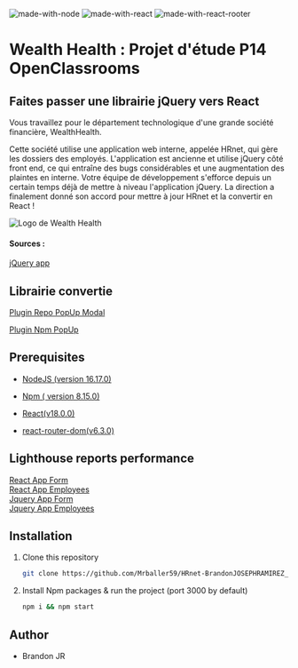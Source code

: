 ![made-with-node](https://img.shields.io/badge/Node.js-43853D?style=for-the-badge&logo=node.js&logoColor=white) ![made-with-react](https://img.shields.io/badge/React-20232A?style=for-the-badge&logo=react&logoColor=61DAFB) ![made-with-react-rooter](https://img.shields.io/badge/React_Router-CA4245?style=for-the-badge&logo=react-router&logoColor=white)

# Wealth Health : Projet d'étude P14 OpenClassrooms

## Faites passer une librairie jQuery vers React

Vous travaillez pour le département technologique d'une grande société financière, WealthHealth.

Cette société utilise une application web interne, appelée HRnet, qui gère les dossiers des employés. L'application est ancienne et utilise jQuery côté front end, ce qui entraîne des bugs considérables et une augmentation des plaintes en interne. Votre équipe de développement s'efforce depuis un certain temps déjà de mettre à niveau l'application jQuery. La direction a finalement donné son accord pour mettre à jour HRnet et la convertir en React !

![Logo de Wealth Health](https://user.oc-static.com/upload/2020/08/14/15974125765772_image2.jpg)

#### Sources :

[jQuery app](https://github.com/OpenClassrooms-Student-Center/P12_Front-end)

## Librairie convertie

[Plugin Repo PopUp Modal](https://github.com/Mrballer59/hr-component-library-popUp)

[Plugin Npm PopUp ](https://www.npmjs.com/package/mrballerpopup)

## Prerequisites

- [NodeJS (version 16.17.0)](https://nodejs.org/en/download/)
- [Npm ( version 8.15.0)](https://www.npmjs.com/package/download)

- [React(v18.0.0)](https://reactjs.org/)
- [react-router-dom(v6.3.0)](https://reactrouter.com/web/guides/quick-start)

## Lighthouse reports performance

[React App Form](https://github.com/Mrballer59/HRnet-BrandonJOSEPHRAMIREZ_14_30102022/blob/master/LightHouse-Performances/React/HomePage.pdf)  
[React App Employees](https://github.com/Mrballer59/HRnet-BrandonJOSEPHRAMIREZ_14_30102022/blob/master/LightHouse-Performances/React/EmployeeList.pdf)  
[Jquery App Form](https://github.com/Mrballer59/HRnet-BrandonJOSEPHRAMIREZ_14_30102022/blob/master/LightHouse-Performances/Jquery/HomePage-Jquery.pdf)  
[Jquery App Employees](https://github.com/Mrballer59/HRnet-BrandonJOSEPHRAMIREZ_14_30102022/blob/master/LightHouse-Performances/Jquery/Employee-List-Jquery.pdf)

## Installation

1. Clone this repository
   ```sh
   git clone https://github.com/Mrballer59/HRnet-BrandonJOSEPHRAMIREZ_14_30102022
   ```
2. Install Npm packages & run the project (port 3000 by default)
   ```sh
   npm i && npm start
   ```

## Author

- Brandon JR
